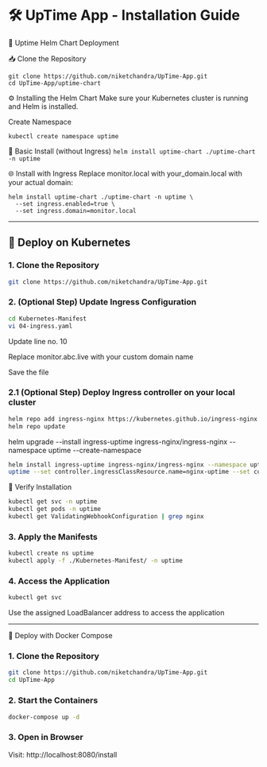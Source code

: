 # 🛠️ UpTime App - Installation Guide

🚀 Uptime Helm Chart Deployment

📥 Clone the Repository
```
git clone https://github.com/niketchandra/UpTime-App.git
cd UpTime-App/uptime-chart
```

⚙️ Installing the Helm Chart
Make sure your Kubernetes cluster is running and Helm is installed.

Create Namespace

`kubectl create namespace uptime`

🔧 Basic Install (without Ingress)
`helm install uptime-chart ./uptime-chart -n uptime`

🌐 Install with Ingress
Replace monitor.local with your_domain.local with your actual domain:

```
helm install uptime-chart ./uptime-chart -n uptime \
  --set ingress.enabled=true \
  --set ingress.domain=monitor.local
```
--------------------------------------------------------------------

## 🚀 Deploy on Kubernetes

### 1. Clone the Repository

```bash
git clone https://github.com/niketchandra/UpTime-App.git

```
###  2. (Optional Step) Update Ingress Configuration
```bash
cd Kubernetes-Manifest
vi 04-ingress.yaml
```

Update line no. 10

Replace monitor.abc.live with your custom domain name

Save the file

###  2.1 (Optional Step) Deploy Ingress controller on your local cluster

```bash
helm repo add ingress-nginx https://kubernetes.github.io/ingress-nginx
helm repo update
```

helm upgrade --install ingress-uptime ingress-nginx/ingress-nginx --namespace uptime --create-namespace

```bash
helm install ingress-uptime ingress-nginx/ingress-nginx --namespace uptime --create-namespace --set controller.ingressClass=nginx-
uptime --set controller.ingressClassResource.name=nginx-uptime --set controller.service.type=LoadBalancer --set controller.service.loadBalancerIP=192.168.1.184
```
🧪 Verify Installation
```bash
kubectl get svc -n uptime
kubectl get pods -n uptime
kubectl get ValidatingWebhookConfiguration | grep nginx
```

### 3. Apply the Manifests

```bash
kubectl create ns uptime
kubectl apply -f ./Kubernetes-Manifest/ -n uptime
```

### 4. Access the Application

```bash
kubectl get svc
```

Use the assigned LoadBalancer address to access the application

--------------------------------------------------------------------

🐳 Deploy with Docker Compose
### 1. Clone the Repository

```bash
git clone https://github.com/niketchandra/UpTime-App.git
cd UpTime-App
```

### 2. Start the Containers

```bash
docker-compose up -d
```
### 3. Open in Browser
Visit: http://localhost:8080/install

